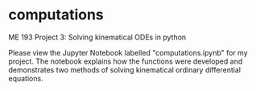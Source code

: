 # computations
ME 193 Project 3: Solving kinematical ODEs in python

Please view the Jupyter Notebook labelled "computations.ipynb" for my project. The notebook explains how the functions were developed and demonstrates two methods of solving kinematical ordinary differential equations.
